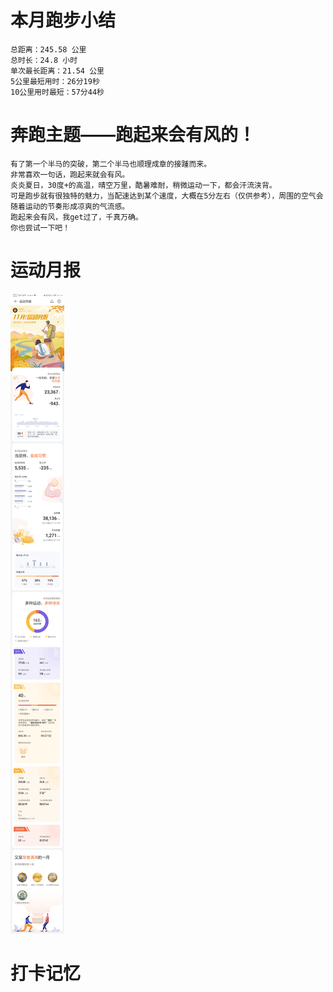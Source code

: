 # 本月跑步小结
```
总距离：245.58 公里
总时长：24.8 小时
单次最长距离：21.54 公里
5公里最短用时：26分19秒
10公里用时最短：57分44秒
```
# 奔跑主题——跑起来会有风的！
```
有了第一个半马的突破，第二个半马也顺理成章的接踵而来。
非常喜欢一句话，跑起来就会有风。
炎炎夏日，30度+的高温，晴空万里，酷暑难耐，稍微运动一下，都会汗流浃背。
可是跑步就有很独特的魅力，当配速达到某个速度，大概在5分左右（仅供参考），周围的空气会随着运动的节奏形成凉爽的气流感。
跑起来会有风，我get过了，千真万确。
你也尝试一下吧！
```

# 运动月报
![2020年11月](月报_202011.jpg)

# 打卡记忆
```

```
